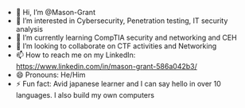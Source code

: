 - 👋 Hi, I’m @Mason-Grant
- 👀 I’m interested in Cybersecurity, Penetration testing, IT security analysis
- 🌱 I’m currently learning CompTIA security and networking and CEH
- 💞️ I’m looking to collaborate on CTF activities and Networking
- 📫 How to reach me on my LinkedIn: https://www.linkedin.com/in/mason-grant-586a042b3/
- 😄 Pronouns: He/Him
- ⚡ Fun fact: Avid japanese learner and I can say hello in over 10 languages. I also build my own computers

<!---
Mason-Grant/Mason-Grant is a ✨ special ✨ repository because its `README.md` (this file) appears on your GitHub profile.
You can click the Preview link to take a look at your changes.
--->
